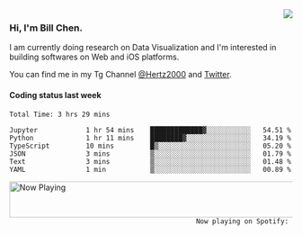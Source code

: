 <img  align="right" src="https://github-readme-stats.vercel.app/api?username=BillChen2k&show_icons=false&count_private=true&hide_title=true">

### Hi, I'm Bill Chen.

I am currently doing research on Data Visualization and I'm interested in building softwares on Web and iOS platforms.

You can find me in my Tg Channel [@Hertz2000](https://t.me/Hertz2000) and [Twitter](https://twitter.com/billchen2k).

#### Coding status last week

<!--START_SECTION:waka-->

```text
Total Time: 3 hrs 29 mins

Jupyter            1 hr 54 mins    █████████████▓░░░░░░░░░░░   54.51 %
Python             1 hr 11 mins    ████████▓░░░░░░░░░░░░░░░░   34.19 %
TypeScript         10 mins         █▒░░░░░░░░░░░░░░░░░░░░░░░   05.20 %
JSON               3 mins          ▒░░░░░░░░░░░░░░░░░░░░░░░░   01.79 %
Text               3 mins          ▒░░░░░░░░░░░░░░░░░░░░░░░░   01.48 %
YAML               1 min           ▒░░░░░░░░░░░░░░░░░░░░░░░░   00.89 %
```

<!--END_SECTION:waka-->


<div>
<a href="https://spotify-now-playing.billchen2k.vercel.app/now-playing?open">
   <img align="right" src="https://spotify-now-playing.billchen2k.vercel.app/now-playing" width="540" height="64" alt="Now Playing">
</a>
</div>

<div>
<p align="right"><code>Now playing on Spotify: </code></p>
</div>

<!--
**BillChen2K/BillChen2K** is a ✨ _special_ ✨ repository because its `README.md` (this file) appears on your GitHub profile.

Here are some ideas to get you started:

- 🔭 I’m currently working on ...
- 🌱 I’m currently learning ...
- 👯 I’m looking to collaborate on ...
- 🤔 I’m looking for help with ...
- 💬 Ask me about ...
- 📫 How to reach me: ...
- 😄 Pronouns: ...
- ⚡ Fun fact: ...
-->
